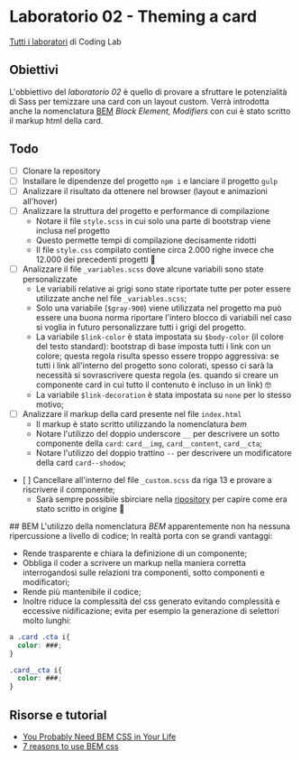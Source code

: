 # Laboratorio 02 - Theming a card
[Tutti i laboratori](https://github.com/Mekit/coding-lab) di Coding Lab

## Obiettivi

L'obbiettivo del *laboratorio 02* è quello di provare a sfruttare le potenzialità di Sass per temizzare una card con un layout custom.
Verrà introdotta anche la nomenclatura [BEM](https://en.bem.info/methodology/) *Block Element, Modifiers* con cui è stato scritto il markup html della card.

## Todo

- [ ] Clonare la repository
- [ ] Installare le dipendenze del progetto `npm i` e lanciare il progetto `gulp`
- [ ] Analizzare il risultato da ottenere nel browser (layout e animazioni all'hover)
- [ ] Analizzare la struttura del progetto e performance di compilazione
  - Notare il file `style.scss` in cui solo una parte di bootstrap viene inclusa nel progetto
  - Questo permette tempi di compilazione decisamente ridotti
  - Il file `style.css` compilato contiene circa 2.000 righe invece che 12.000 dei precedenti progetti 🚀
- [ ] Analizzare il file `_variables.scss` dove alcune variabili sono state personalizzate
  - Le variabili relative ai grigi sono state riportate tutte per poter essere utilizzate anche nel file `_variables.scss`;
  - Solo una variabile (`$gray-900`) viene utilizzata nel progetto ma può essere una buona norma riportare l'intero blocco di variabili nel caso si voglia in futuro personalizzare tutti i grigi del progetto.
  - La variabile `$link-color` è stata impostata su `$body-color` (il colore del testo standard): bootstrap di base imposta tutti i link con un colore; questa regola risulta spesso essere troppo aggressiva: se tutti i link all'interno del progetto sono colorati, spesso ci sarà la necessità si sovrascrivere questa regola (es. quando si creare un componente card in cui tutto il contenuto è incluso in un link) 🤓
  - La variabile `$link-decoration` è stata impostata su `none` per lo stesso motivo;
- [ ] Analizzare il markup della card presente nel file `index.html`
  - Il markup è stato scritto utilizzando la nomenclatura *bem*
  - Notare l'utilizzo del doppio underscore `__` per descrivere un sotto componente della `card`: `card__img`, `card__content`, `card__cta`;
  - Notare l'utilizzo del doppio trattino `--` per descrivere un modificatore della card `card--shodow`;
- [ ] Cancellare all'interno del file `_custom.scss` da riga 13 e provare a riscrivere il componente;
  - Sarà sempre possibile sbirciare nella [ripository](https://github.com/Mekit/coding-lab/blob/main/02-card/scss/_custom.scss) per capire come era stato scritto in origine 👀

## BEM
L'utilizzo della nomenclatura *BEM* apparentemente non ha nessuna ripercussione a livello di codice;
In realtà porta con se grandi vantaggi:
- Rende trasparente e chiara la definizione di un componente;
- Obbliga il coder a scrivere un markup nella maniera corretta interrogandosi sulle relazioni tra componenti, sotto componenti e modificatori;
- Rende più mantenibile il codice;
- Inoltre riduce la complessità del css generato evitando complessità e eccessive nidificazione; evita per esempio la generazione di selettori molto lunghi:

```css
a .card .cta i{
  color: ###;
}

.card__cta i{
  color: ###;
}
```

## Risorse e tutorial
- [You Probably Need BEM CSS in Your Life](https://www.youtube.com/watch?v=er1JEDuPbZQ)
- [7 reasons to use BEM css](https://medium.com/soliddigital/7-reasons-to-use-bem-css-a7c8475318fe)

